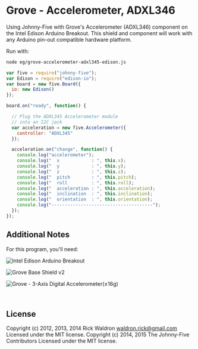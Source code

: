 <!--remove-start-->

# Grove - Accelerometer, ADXL346

<!--remove-end-->


Using Johnny-Five with Grove's Accelerometer (ADXL346) component on the Intel Edison Arduino Breakout. This shield and component will work with any Arduino pin-out compatible hardware platform.







Run with:
```bash
node eg/grove-accelerometer-adxl345-edison.js
```


```javascript
var five = require("johnny-five");
var Edison = require("edison-io");
var board = new five.Board({
  io: new Edison()
});

board.on("ready", function() {

  // Plug the ADXL345 Accelerometer module
  // into an I2C jack
  var acceleration = new five.Accelerometer({
    controller: "ADXL345"
  });

  acceleration.on("change", function() {
    console.log("accelerometer");
    console.log("  x            : ", this.x);
    console.log("  y            : ", this.y);
    console.log("  z            : ", this.z);
    console.log("  pitch        : ", this.pitch);
    console.log("  roll         : ", this.roll);
    console.log("  acceleration : ", this.acceleration);
    console.log("  inclination  : ", this.inclination);
    console.log("  orientation  : ", this.orientation);
    console.log("--------------------------------------");
  });
});

```








## Additional Notes
For this program, you'll need:

![Intel Edison Arduino Breakout](https://cdn.sparkfun.com//assets/parts/1/0/1/3/9/13097-06.jpg)

![Grove Base Shield v2](http://www.seeedstudio.com/depot/images/product/base%20shield%20V2_01.jpg)

![Grove - 3-Axis Digital Accelerometer(±16g)](http://www.seeedstudio.com/depot/images/101020054%201.jpg)



&nbsp;

<!--remove-start-->

## License
Copyright (c) 2012, 2013, 2014 Rick Waldron <waldron.rick@gmail.com>
Licensed under the MIT license.
Copyright (c) 2014, 2015 The Johnny-Five Contributors
Licensed under the MIT license.

<!--remove-end-->

